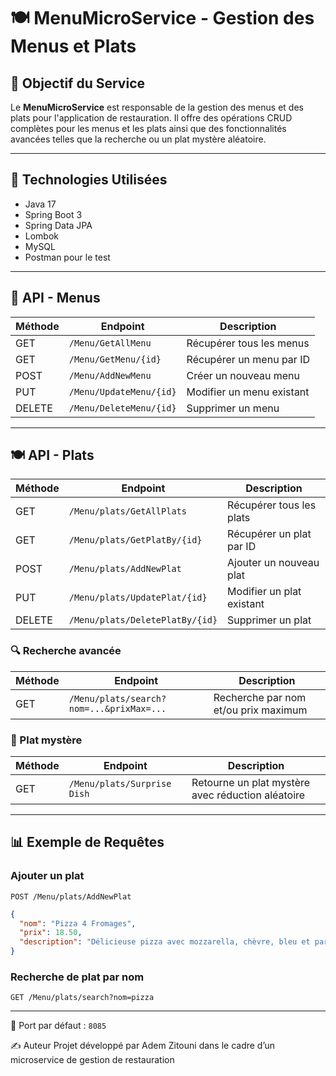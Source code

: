 # 🍽️ MenuMicroService - Gestion des Menus et Plats

## 📅 Objectif du Service
Le **MenuMicroService** est responsable de la gestion des menus et des plats pour l'application de restauration. Il offre des opérations CRUD complètes pour les menus et les plats ainsi que des fonctionnalités avancées telles que la recherche ou un plat mystère aléatoire.

---

## 🚀 Technologies Utilisées
- Java 17
- Spring Boot 3
- Spring Data JPA
- Lombok
- MySQL
- Postman pour le test

---

## 🔄 API - Menus
| Méthode | Endpoint | Description |
|---------|----------|-------------|
| GET     | `/Menu/GetAllMenu` | Récupérer tous les menus |
| GET     | `/Menu/GetMenu/{id}` | Récupérer un menu par ID |
| POST    | `/Menu/AddNewMenu` | Créer un nouveau menu |
| PUT     | `/Menu/UpdateMenu/{id}` | Modifier un menu existant |
| DELETE  | `/Menu/DeleteMenu/{id}` | Supprimer un menu |

---

## 🍽️ API - Plats
| Méthode | Endpoint | Description |
|---------|----------|-------------|
| GET     | `/Menu/plats/GetAllPlats` | Récupérer tous les plats |
| GET     | `/Menu/plats/GetPlatBy/{id}` | Récupérer un plat par ID |
| POST    | `/Menu/plats/AddNewPlat` | Ajouter un nouveau plat |
| PUT     | `/Menu/plats/UpdatePlat/{id}` | Modifier un plat existant |
| DELETE  | `/Menu/plats/DeletePlatBy/{id}` | Supprimer un plat |

### 🔍 Recherche avancée
| Méthode | Endpoint | Description |
|---------|----------|-------------|
| GET     | `/Menu/plats/search?nom=...&prixMax=...` | Recherche par nom et/ou prix maximum |

### 🎩 Plat mystère
| Méthode | Endpoint | Description |
|---------|----------|-------------|
| GET     | `/Menu/plats/Surprise Dish` | Retourne un plat mystère avec réduction aléatoire |

---

## 📊 Exemple de Requêtes

### Ajouter un plat
```http
POST /Menu/plats/AddNewPlat
```
```json
{
  "nom": "Pizza 4 Fromages",
  "prix": 18.50,
  "description": "Délicieuse pizza avec mozzarella, chèvre, bleu et parmesan"
}
```

### Recherche de plat par nom
```http
GET /Menu/plats/search?nom=pizza
```

---

📍 Port par défaut : `8085`


✍️ Auteur
Projet développé par Adem Zitouni dans le cadre d’un microservice de gestion de restauration